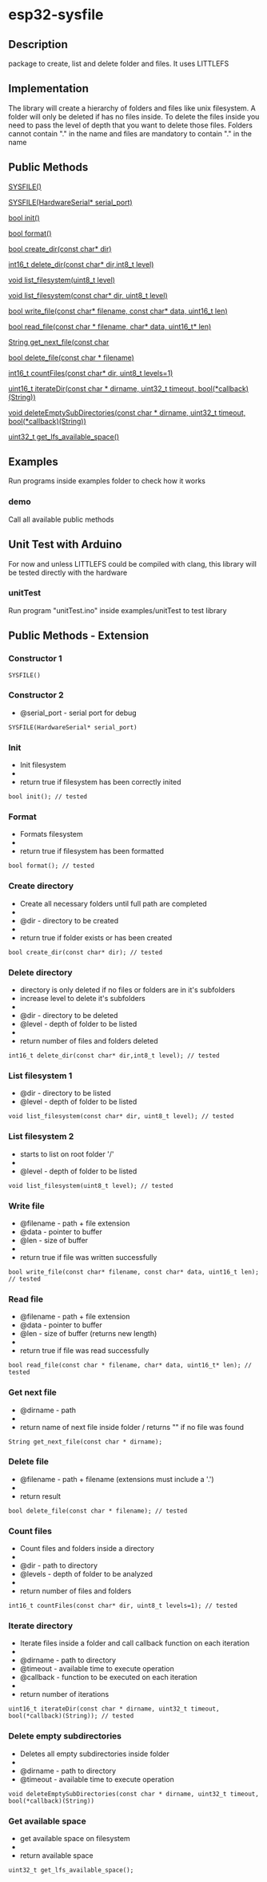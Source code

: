 # esp32-sysfile

## Description
package to create, list and delete folder and files. It uses LITTLEFS

## Implementation
The library will create a hierarchy of folders and files like unix filesystem.
A folder will only be deleted if has no files inside. To delete the files inside you need to
pass the level of depth that you want to delete those files.
Folders cannot contain "." in the name and files are mandatory to contain "." in the name

## Public Methods

[SYSFILE()](#Constructor-1)

[SYSFILE(HardwareSerial* serial_port)](#Constructor-2)

[bool init()](#Init)

[bool format()](#Format)

[bool create_dir(const char* dir)](#Create-directory)

[int16_t delete_dir(const char* dir,int8_t level)](#Delete-directory)

[void list_filesystem(uint8_t level)](#List-filesystem-1)

[void list_filesystem(const char* dir, uint8_t level)](#List-filesystem-2)

[bool write_file(const char* filename, const char* data, uint16_t len)](#Write-file)

[bool read_file(const char * filename, char* data, uint16_t* len)](#Read-file)

[String get_next_file(const char ](#Get-next-file)

[bool delete_file(const char * filename)](#Delete-file)

[int16_t countFiles(const char* dir, uint8_t levels=1)](#Count-files)

[uint16_t iterateDir(const char * dirname, uint32_t timeout, bool(*callback)(String))](#Iterate-directory)

[void deleteEmptySubDirectories(const char * dirname, uint32_t timeout, bool(*callback)(String))](#Delete-empty-subdirectories)

[uint32_t get_lfs_available_space()](#Get-available-space)

## Examples
  Run programs inside examples folder to check how it works
### demo
  Call all available public methods

## Unit Test with Arduino
  For now and unless LITTLEFS could be compiled with clang, this library will be tested directly with the hardware
### unitTest
  Run program "unitTest.ino" inside examples/unitTest to test library

## Public Methods - Extension

### Constructor 1
```
SYSFILE()
```

### Constructor 2

* @serial_port - serial port for debug
```
SYSFILE(HardwareSerial* serial_port)
```

### Init
* Init filesystem
*
* return true if filesystem has been correctly inited
```
bool init(); // tested
```

### Format
* Formats filesystem
*
* return true if filesystem has been formatted
```
bool format(); // tested
```

### Create directory
* Create all necessary folders until full path are completed
*
* @dir - directory to be created
*
* return true if folder exists or has been created
```
bool create_dir(const char* dir); // tested
```

### Delete directory
* directory is only deleted if no files or folders are in it's subfolders
* increase level to delete it's subfolders
*
* @dir - directory to be deleted
* @level - depth of folder to be listed
*
* return number of files and folders deleted
```
int16_t delete_dir(const char* dir,int8_t level); // tested
```

### List filesystem 1
* @dir - directory to be listed
* @level - depth of folder to be listed
```
void list_filesystem(const char* dir, uint8_t level); // tested
```

### List filesystem 2
* starts to list on root folder '/'
*
* @level - depth of folder to be listed
```
void list_filesystem(uint8_t level); // tested
```

### Write file
* @filename - path +  file extension
* @data - pointer to buffer
* @len - size of buffer
*
* return true if file was written successfully
```
bool write_file(const char* filename, const char* data, uint16_t len); // tested
```

### Read file
* @filename - path +  file extension
* @data - pointer to buffer
* @len - size of buffer (returns new length)
*
* return true if file was read successfully
```
bool read_file(const char * filename, char* data, uint16_t* len); // tested
```

### Get next file
* @dirname - path
*
* return name of next file inside folder / returns "" if no file was found
```
String get_next_file(const char * dirname);
```

### Delete file
* @filename - path + filename (extensions must include a '.')
*
* return result
```
bool delete_file(const char * filename); // tested
```

### Count files
* Count files and folders inside a directory
*  
* @dir - path to directory
* @levels - depth of folder to be analyzed
*
* return number of files and folders
```
int16_t countFiles(const char* dir, uint8_t levels=1); // tested
```

### Iterate directory
* Iterate files inside a folder and call callback function on each iteration
*
* @dirname - path to directory
* @timeout - available time to execute operation
* @callback - function to be executed on each iteration
*
* return number of iterations
```
uint16_t iterateDir(const char * dirname, uint32_t timeout, bool(*callback)(String)); // tested
```

### Delete empty subdirectories
* Deletes all empty subdirectories inside folder
*
* @dirname - path to directory
* @timeout - available time to execute operation
```
void deleteEmptySubDirectories(const char * dirname, uint32_t timeout, bool(*callback)(String))
```

### Get available space
* get available space on filesystem
*
* return available space
```
uint32_t get_lfs_available_space();
```
